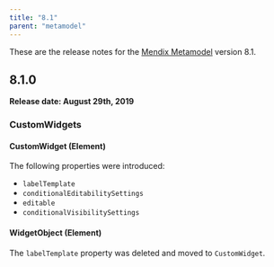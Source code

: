 ```yaml
---
title: "8.1"
parent: "metamodel"
---
```


These are the release notes for the [Mendix Metamodel](/apidocs-mxsdk/mxsdk/understanding-the-metamodel) version 8.1.

## 8.1.0

**Release date: August 29th, 2019**

### CustomWidgets

#### CustomWidget (Element)

The following properties were introduced:

* `labelTemplate`
* `conditionalEditabilitySettings`
* `editable`
* `conditionalVisibilitySettings`

#### WidgetObject (Element)

The `labelTemplate` property was deleted and moved to `CustomWidget`.
